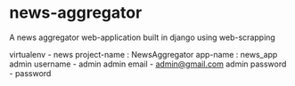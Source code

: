 # news-aggregator
A news aggregator web-application built in django using web-scrapping 

virtualenv - news
project-name : NewsAggregator
app-name : news_app
admin username - admin
admin email - admin@gmail.com
admin password - password